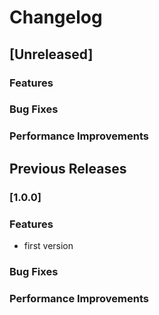 # Changelog

## [Unreleased]

### Features

### Bug Fixes

### Performance Improvements

## Previous Releases

### [1.0.0]

### Features
  - first version

### Bug Fixes

### Performance Improvements
